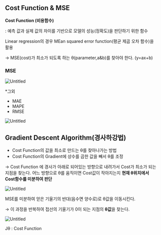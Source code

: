 ## Cost Function & MSE

**Cost Function (비용함수)**

: 예측 값과 실제 값의 차이를 기반으로 모델의 성능(정확도)을 판단하기 위한 함수

Linear regression의 경우 MEan squared error function(평균 제곱 오차 함수)을 활용

→ MSE(cost)가 최소가 되도록 하는 θ(parameter,a&b)를 찾아야 한다. (y=ax+b)

### MSE

![Untitled](https://s3-us-west-2.amazonaws.com/secure.notion-static.com/5835817a-f6c5-404c-9724-61af1b7218c3/Untitled.png)

*그외

- MAE
- MAPE
- RMSE

![Untitled](https://s3-us-west-2.amazonaws.com/secure.notion-static.com/7be1b827-6609-46ab-857e-b1cdfba72db3/Untitled.png)

## Gradient Descent Algorithm(경사하강법)

- Cost Function의 값을 최소로 만드는 θ를 찾아나가는 방법
- Cost Function의 Gradient에 상수를 곱한 값을 빼서 θ를 조정

→ Cost Function 에 경사가 아래로 되어있는 방향으로 내려가서 Cost가 최소가 되는 지점을 찾는다. 어느 방향으로 θ를 움직이면 Cost값이 작아지는지 **현재 θ위치에서 Cost함수를 미분하여 판단**

![Untitled](https://s3-us-west-2.amazonaws.com/secure.notion-static.com/33730f92-5f3b-4d5e-9ca6-2ae11156596d/Untitled.png)

MSE를 미분하여 얻은 기울기의 반대(음수면 양수로)로 θ값을 이동시킨다.

→ 이 과정을 반복하여 접선의 기울기가 0이 되는 지점의 **θ값**을 찾는다.

![Untitled](https://s3-us-west-2.amazonaws.com/secure.notion-static.com/07b0f66d-d8ba-47bb-afaa-bf0924396500/Untitled.png)

Jθ : Cost Function
